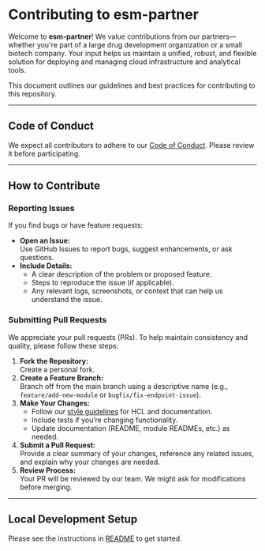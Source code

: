 # Contributing to esm-partner

Welcome to **esm-partner**! We value contributions from our partners—whether you're part of a large drug development organization or a small biotech company. Your input helps us maintain a unified, robust, and flexible solution for deploying and managing cloud infrastructure and analytical tools.

This document outlines our guidelines and best practices for contributing to this repository.

---

## Code of Conduct

We expect all contributors to adhere to our [Code of Conduct](CODE_OF_CONDUCT.md). Please review it before participating.

---

## How to Contribute

### Reporting Issues

If you find bugs or have feature requests:
- **Open an Issue:**  
  Use GitHub Issues to report bugs, suggest enhancements, or ask questions.
- **Include Details:**  
  - A clear description of the problem or proposed feature.
  - Steps to reproduce the issue (if applicable).
  - Any relevant logs, screenshots, or context that can help us understand the issue.

### Submitting Pull Requests

We appreciate your pull requests (PRs). To help maintain consistency and quality, please follow these steps:
1. **Fork the Repository:**  
   Create a personal fork.
2. **Create a Feature Branch:**  
   Branch off from the main branch using a descriptive name (e.g., `feature/add-new-module` or `bugfix/fix-endpoint-issue`).
3. **Make Your Changes:**  
   - Follow our [style guidelines](STYLE_GUIDELINES.md) for HCL and documentation.
   - Include tests if you’re changing functionality.
   - Update documentation (README, module READMEs, etc.) as needed.
4. **Submit a Pull Request:**  
   Provide a clear summary of your changes, reference any related issues, and explain why your changes are needed.
5. **Review Process:**  
   Your PR will be reviewed by our team. We might ask for modifications before merging.

---

## Local Development Setup

Please see the instructions in [README](README.md) to get started.